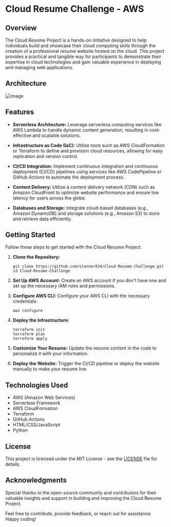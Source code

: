 # Cloud Resume Challenge - AWS

## Overview

The Cloud Resume Project is a hands-on initiative designed to help individuals build and showcase their cloud computing skills through the creation of a professional resume website hosted on the cloud. This project provides a practical and tangible way for participants to demonstrate their expertise in cloud technologies and gain valuable experience in deploying and managing web applications.

## Architecture

![image](https://github.com/stanner834/Cloud-Resume-Challenge/assets/147266927/9718b92f-f96b-45ab-b9c1-caad959d4e89)

## Features

- **Serverless Architecture:** Leverage serverless computing services like AWS Lambda to handle dynamic content generation, resulting in cost-effective and scalable solutions.
  
- **Infrastructure as Code (IaC):** Utilize tools such as AWS CloudFormation or Terraform to define and provision cloud resources, allowing for easy replication and version control.

- **CI/CD Integration:** Implement continuous integration and continuous deployment (CI/CD) pipelines using services like AWS CodePipeline or GitHub Actions to automate the deployment process.

- **Content Delivery:** Utilize a content delivery network (CDN) such as Amazon CloudFront to optimize website performance and ensure low latency for users across the globe.

- **Databases and Storage:** Integrate cloud-based databases (e.g., Amazon DynamoDB) and storage solutions (e.g., Amazon S3) to store and retrieve data efficiently.

## Getting Started

Follow these steps to get started with the Cloud Resume Project:

1. **Clone the Repository:**
   ```
   git clone https://github.com/stanner834/Cloud-Resume-Challenge.git
   cd Cloud-Resume-Challenge
   ```

2. **Set Up AWS Account:**
   Create an AWS account if you don't have one and set up the necessary IAM roles and permissions.

3. **Configure AWS CLI:**
   Configure your AWS CLI with the necessary credentials:
   ```
   aws configure
   ```
4. **Deploy the Infrastructure:**
   ``` 
   terraform init
   terraform plan
   terraform apply
   ```

5. **Customize Your Resume:**
   Update the resume content in the code to personalize it with your information.

6. **Deploy the Website:**
   Trigger the CI/CD pipeline or deploy the website manually to make your resume live.

## Technologies Used

- AWS (Amazon Web Services)
- Serverless Framework
- AWS CloudFormation
- Terraform
- GitHub Actions
- HTML/CSS/JavaScript
- Python

## License

This project is licensed under the MIT License - see the [LICENSE](LICENSE) file for details.

## Acknowledgments

Special thanks to the open-source community and contributors for their valuable insights and support in building and improving the Cloud Resume Project.

Feel free to contribute, provide feedback, or reach out for assistance. Happy coding!
